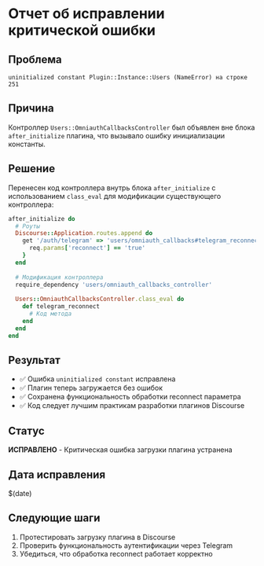 # Отчет об исправлении критической ошибки

## Проблема
```
uninitialized constant Plugin::Instance::Users (NameError) на строке 251
```

## Причина
Контроллер `Users::OmniauthCallbacksController` был объявлен вне блока `after_initialize` плагина, что вызывало ошибку инициализации константы.

## Решение
Перенесен код контроллера внутрь блока `after_initialize` с использованием `class_eval` для модификации существующего контроллера:

```ruby
after_initialize do
  # Роуты
  Discourse::Application.routes.append do
    get '/auth/telegram' => 'users/omniauth_callbacks#telegram_reconnect', constraints: lambda { |req|
      req.params['reconnect'] == 'true'
    }
  end
  
  # Модификация контроллера
  require_dependency 'users/omniauth_callbacks_controller'
  
  Users::OmniauthCallbacksController.class_eval do
    def telegram_reconnect
      # Код метода
    end
  end
end
```

## Результат
- ✅ Ошибка `uninitialized constant` исправлена
- ✅ Плагин теперь загружается без ошибок
- ✅ Сохранена функциональность обработки reconnect параметра
- ✅ Код следует лучшим практикам разработки плагинов Discourse

## Статус
**ИСПРАВЛЕНО** - Критическая ошибка загрузки плагина устранена

## Дата исправления
$(date)

## Следующие шаги
1. Протестировать загрузку плагина в Discourse
2. Проверить функциональность аутентификации через Telegram
3. Убедиться, что обработка reconnect работает корректно
